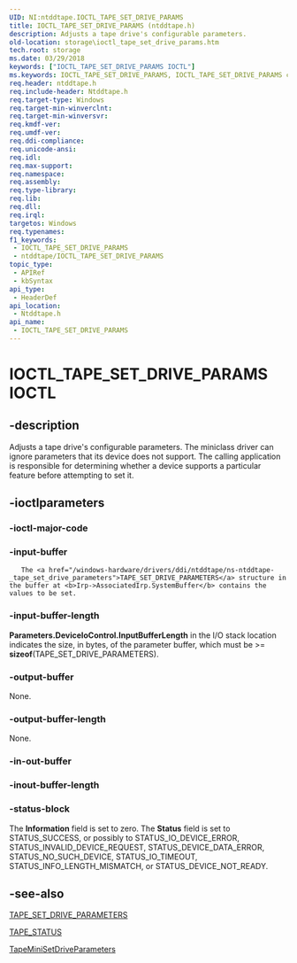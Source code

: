 ```yaml
---
UID: NI:ntddtape.IOCTL_TAPE_SET_DRIVE_PARAMS
title: IOCTL_TAPE_SET_DRIVE_PARAMS (ntddtape.h)
description: Adjusts a tape drive's configurable parameters.
old-location: storage\ioctl_tape_set_drive_params.htm
tech.root: storage
ms.date: 03/29/2018
keywords: ["IOCTL_TAPE_SET_DRIVE_PARAMS IOCTL"]
ms.keywords: IOCTL_TAPE_SET_DRIVE_PARAMS, IOCTL_TAPE_SET_DRIVE_PARAMS control, IOCTL_TAPE_SET_DRIVE_PARAMS control code [Storage Devices], k307_8467b086-c211-4e26-ac65-2d12ea1c4c73.xml, ntddtape/IOCTL_TAPE_SET_DRIVE_PARAMS, storage.ioctl_tape_set_drive_params
req.header: ntddtape.h
req.include-header: Ntddtape.h
req.target-type: Windows
req.target-min-winverclnt: 
req.target-min-winversvr: 
req.kmdf-ver: 
req.umdf-ver: 
req.ddi-compliance: 
req.unicode-ansi: 
req.idl: 
req.max-support: 
req.namespace: 
req.assembly: 
req.type-library: 
req.lib: 
req.dll: 
req.irql: 
targetos: Windows
req.typenames: 
f1_keywords:
 - IOCTL_TAPE_SET_DRIVE_PARAMS
 - ntddtape/IOCTL_TAPE_SET_DRIVE_PARAMS
topic_type:
 - APIRef
 - kbSyntax
api_type:
 - HeaderDef
api_location:
 - Ntddtape.h
api_name:
 - IOCTL_TAPE_SET_DRIVE_PARAMS
---
```


# IOCTL_TAPE_SET_DRIVE_PARAMS IOCTL


## -description

Adjusts a tape drive's configurable parameters. The miniclass driver can ignore parameters that its device does not support. The calling application is responsible for determining whether a device supports a particular feature before attempting to set it.

## -ioctlparameters

### -ioctl-major-code

### -input-buffer

       The <a href="/windows-hardware/drivers/ddi/ntddtape/ns-ntddtape-_tape_set_drive_parameters">TAPE_SET_DRIVE_PARAMETERS</a> structure in the buffer at <b>Irp->AssociatedIrp.SystemBuffer</b> contains the values to be set.

### -input-buffer-length

<b>Parameters.DeviceIoControl.InputBufferLength</b> in the I/O stack location indicates the size, in bytes, of the parameter buffer, which must be >= <b>sizeof</b>(TAPE_SET_DRIVE_PARAMETERS).

### -output-buffer

None.

### -output-buffer-length

None.

### -in-out-buffer

### -inout-buffer-length

### -status-block

The <b>Information</b> field is set to zero. The <b>Status</b> field is set to STATUS_SUCCESS, or possibly to STATUS_IO_DEVICE_ERROR, STATUS_INVALID_DEVICE_REQUEST, STATUS_DEVICE_DATA_ERROR, STATUS_NO_SUCH_DEVICE, STATUS_IO_TIMEOUT, STATUS_INFO_LENGTH_MISMATCH, or STATUS_DEVICE_NOT_READY.

## -see-also

<a href="/windows-hardware/drivers/ddi/ntddtape/ns-ntddtape-_tape_set_drive_parameters">TAPE_SET_DRIVE_PARAMETERS</a>



<a href="/windows-hardware/drivers/ddi/minitape/ne-minitape-_tape_status">TAPE_STATUS</a>



<a href="/windows-hardware/drivers/ddi/minitape/nc-minitape-tape_process_command_routine">TapeMiniSetDriveParameters</a>
